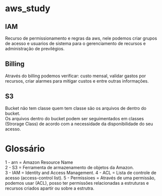 # aws_study
## IAM
Recurso de permissionamento e regras da aws, nele podemos criar grupos de acesso e usuarios de sistema para o gerenciamento de recursos e administração de previlégios.

## Billing
Através do billing podemos verificar: custo mensal, validar gastos por recursos, criar alarmes para mitigar custos e entre outras informações.

## S3
Bucket não tem classe quem tem classe são os arquivos de dentro do bucket.<br>
Os arquivos dentro do bucket podem ser seguimentados em classes (Strorage Class) de acordo com a necessidade da disponibilidade do seu acesso.<br>



# Glossário
1 - arn = Amazon Resource Name<br>
2 - S3 = Ferramenta de armazenamento de objetos da Amazon. <br>
3 - IAM = Identity and Access Management.
4 - ACL = Lista de controle de acesso (access-control list).
5 - Permissioes = Através de uma permissão, podemos usar (ACL), posso ter permissões relacionadas a estruturas e recursos criados apartir ou sobre a estrutra. 
